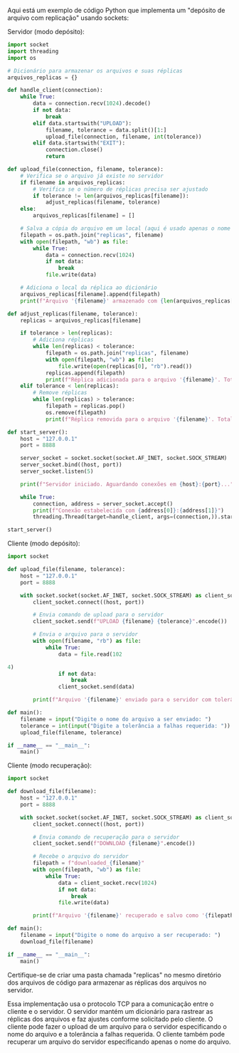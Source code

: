 Aqui está um exemplo de código Python que implementa um "depósito de arquivo com replicação" usando sockets:

Servidor (modo depósito):

```python
import socket
import threading
import os

# Dicionário para armazenar os arquivos e suas réplicas
arquivos_replicas = {}

def handle_client(connection):
    while True:
        data = connection.recv(1024).decode()
        if not data:
            break
        elif data.startswith("UPLOAD"):
            filename, tolerance = data.split()[1:]
            upload_file(connection, filename, int(tolerance))
        elif data.startswith("EXIT"):
            connection.close()
            return

def upload_file(connection, filename, tolerance):
    # Verifica se o arquivo já existe no servidor
    if filename in arquivos_replicas:
        # Verifica se o número de réplicas precisa ser ajustado
        if tolerance != len(arquivos_replicas[filename]):
            adjust_replicas(filename, tolerance)
    else:
        arquivos_replicas[filename] = []

    # Salva a cópia do arquivo em um local (aqui é usado apenas o nome do arquivo como identificador)
    filepath = os.path.join("replicas", filename)
    with open(filepath, "wb") as file:
        while True:
            data = connection.recv(1024)
            if not data:
                break
            file.write(data)

    # Adiciona o local da réplica ao dicionário
    arquivos_replicas[filename].append(filepath)
    print(f"Arquivo '{filename}' armazenado com {len(arquivos_replicas[filename])} réplicas.")

def adjust_replicas(filename, tolerance):
    replicas = arquivos_replicas[filename]

    if tolerance > len(replicas):
        # Adiciona réplicas
        while len(replicas) < tolerance:
            filepath = os.path.join("replicas", filename)
            with open(filepath, "wb") as file:
                file.write(open(replicas[0], "rb").read())
            replicas.append(filepath)
            print(f"Réplica adicionada para o arquivo '{filename}'. Total: {len(replicas)}")
    elif tolerance < len(replicas):
        # Remove réplicas
        while len(replicas) > tolerance:
            filepath = replicas.pop()
            os.remove(filepath)
            print(f"Réplica removida para o arquivo '{filename}'. Total: {len(replicas)}")

def start_server():
    host = "127.0.0.1"
    port = 8888

    server_socket = socket.socket(socket.AF_INET, socket.SOCK_STREAM)
    server_socket.bind((host, port))
    server_socket.listen(5)

    print(f"Servidor iniciado. Aguardando conexões em {host}:{port}...")

    while True:
        connection, address = server_socket.accept()
        print(f"Conexão estabelecida com {address[0]}:{address[1]}")
        threading.Thread(target=handle_client, args=(connection,)).start()

start_server()
```

Cliente (modo depósito):

```python
import socket

def upload_file(filename, tolerance):
    host = "127.0.0.1"
    port = 8888

    with socket.socket(socket.AF_INET, socket.SOCK_STREAM) as client_socket:
        client_socket.connect((host, port))

        # Envia comando de upload para o servidor
        client_socket.send(f"UPLOAD {filename} {tolerance}".encode())

        # Envia o arquivo para o servidor
        with open(filename, "rb") as file:
            while True:
                data = file.read(102

4)
                if not data:
                    break
                client_socket.send(data)

        print(f"Arquivo '{filename}' enviado para o servidor com tolerância de {tolerance}.")

def main():
    filename = input("Digite o nome do arquivo a ser enviado: ")
    tolerance = int(input("Digite a tolerância a falhas requerida: "))
    upload_file(filename, tolerance)

if __name__ == "__main__":
    main()
```

Cliente (modo recuperação):

```python
import socket

def download_file(filename):
    host = "127.0.0.1"
    port = 8888

    with socket.socket(socket.AF_INET, socket.SOCK_STREAM) as client_socket:
        client_socket.connect((host, port))

        # Envia comando de recuperação para o servidor
        client_socket.send(f"DOWNLOAD {filename}".encode())

        # Recebe o arquivo do servidor
        filepath = f"downloaded_{filename}"
        with open(filepath, "wb") as file:
            while True:
                data = client_socket.recv(1024)
                if not data:
                    break
                file.write(data)

        print(f"Arquivo '{filename}' recuperado e salvo como '{filepath}'.")

def main():
    filename = input("Digite o nome do arquivo a ser recuperado: ")
    download_file(filename)

if __name__ == "__main__":
    main()
```

Certifique-se de criar uma pasta chamada "replicas" no mesmo diretório dos arquivos de código para armazenar as réplicas dos arquivos no servidor.

Essa implementação usa o protocolo TCP para a comunicação entre o cliente e o servidor. O servidor mantém um dicionário para rastrear as réplicas dos arquivos e faz ajustes conforme solicitado pelo cliente. O cliente pode fazer o upload de um arquivo para o servidor especificando o nome do arquivo e a tolerância a falhas requerida. O cliente também pode recuperar um arquivo do servidor especificando apenas o nome do arquivo.
